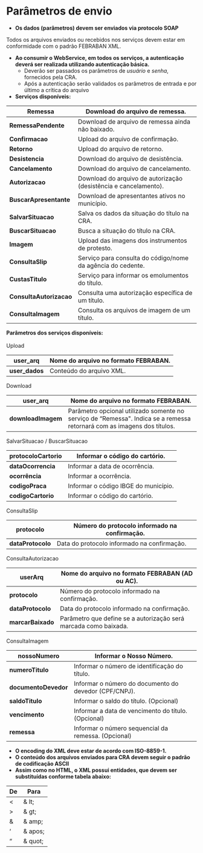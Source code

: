 # Parâmetros de envio

* **Os dados (parâmetros) devem ser enviados via protocolo SOAP**

Todos os arquivos enviados ou recebidos nos serviços devem estar em conformidade com o padrão FEBRABAN XML.

* **Ao consumir o WebService, em todos os serviços, a autenticação deverá ser realizada utilizando autenticação básica.**
  * Deverão ser passados os parâmetros de _usuário_ e _senha_, fornecidos pela CRA.
  * Após a autenticação serão validados os parâmetros de entrada e por último a crítica do arquivo
* **Serviços disponíveis:**

| **Remessa**             | Download do arquivo de remessa.                                  |
| ----------------------- | ---------------------------------------------------------------- |
| **RemessaPendente**     | Download de arquivo de remessa ainda não baixado.                |
| **Confirmacao**         | Upload do arquivo de confirmação.                                |
| **Retorno**             | Upload do arquivo de retorno.                                    |
| **Desistencia**         | Download do arquivo de desistência.                              |
| **Cancelamento**        | Download do arquivo de cancelamento.                             |
| **Autorizacao**         | Download do arquivo de autorização (desistência e cancelamento). |
| **BuscarApresentante**  | Download de apresentantes ativos no município.                   |
| **SalvarSituacao**      | Salva os dados da situação do título na CRA.                     |
| **BuscarSituacao**      | Busca a situação do título na CRA.                               |
| **Imagem**              | Upload das imagens dos instrumentos de protesto.                 |
| **ConsultaSlip**        | Serviço para consulta do código/nome da agência do cedente.      |
| **CustasTitulo**        | Serviço para informar os emolumentos do título.                  |
| **ConsultaAutorizacao** | Consulta uma autorização específica de um título.                |
| **ConsultaImagem**      | Consulta os arquivos de imagem de um título.                     |

**Parâmetros dos serviços disponíveis:**\
\
Upload

| **user\_arq**   | Nome do arquivo no formato **FEBRABAN.** |
| --------------- | ---------------------------------------- |
| **user\_dados** | Conteúdo do arquivo XML.                 |

Download

| **user\_arq**      | Nome do arquivo no formato **FEBRABAN.**                                                                                |
| ------------------ | ----------------------------------------------------------------------------------------------------------------------- |
| **downloadImagem** | Parâmetro opcional utilizado somente no serviço de “Remessa". Indica se a remessa retornará com as imagens dos títulos. |

SalvarSituacao / BuscarSituacao

| **protocoloCartorio** | Informar o código do cartório.       |
| --------------------- | ------------------------------------ |
| **dataOcorrencia**    | Informar a data de ocorrência.       |
| **ocorrência**        | Informar a ocorrência.               |
| **codigoPraca**       | Informar o código IBGE do município. |
| **codigoCartorio**    | Informar o código do cartório.       |

ConsultaSlip

| **protocolo**     | Número do protocolo informado na confirmação. |
| ----------------- | --------------------------------------------- |
| **dataProtocolo** | Data do protocolo informado na confirmação.   |

ConsultaAutorizacao

| **userArq**       | Nome do arquivo no formato FEBRABAN (AD ou AC).                  |
| ----------------- | ---------------------------------------------------------------- |
| **protocolo**     | Número do protocolo informado na confirmação.                    |
| **dataProtocolo** | Data do protocolo informado na confirmação.                      |
| **marcarBaixado** | Parâmetro que define se a autorização será marcada como baixada. |

ConsultaImagem

| **nossoNumero**      | Informar o Nosso Número.                              |
| -------------------- | ----------------------------------------------------- |
| **numeroTitulo**     | Informar o número de identificação do título.         |
| **documentoDevedor** | Informar o número do documento do devedor (CPF/CNPJ). |
| **saldoTitulo**      | Informar o saldo do título. (Opcional)                |
| **vencimento**       | Informar a data de vencimento do título. (Opcional)   |
| **remessa**          | Informar o número sequencial da remessa. (Opcional)   |

* **O encoding do XML deve estar de acordo com ISO-8859-1.**
* **O conteúdo dos arquivos enviados para CRA devem seguir o padrão de codificação ASCII**
* **Assim como no HTML, o XML possui entidades, que devem ser substituídas conforme tabela abaixo:**

| **De** | **Para** |
| ------ | -------- |
| <      | & lt;    |
| >      | & gt;    |
| &      | & amp;   |
| ‘      | & apos;  |
| “      | & quot;  |
